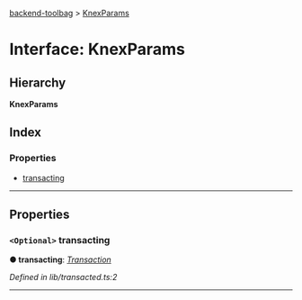 [backend-toolbag](../README.md) > [KnexParams](../interfaces/knexparams.md)

# Interface: KnexParams

## Hierarchy

**KnexParams**

## Index

### Properties

* [transacting](knexparams.md#transacting)

---

## Properties

<a id="transacting"></a>

### `<Optional>` transacting

**● transacting**: *[Transaction](../#transaction)*

*Defined in lib/transacted.ts:2*

___

